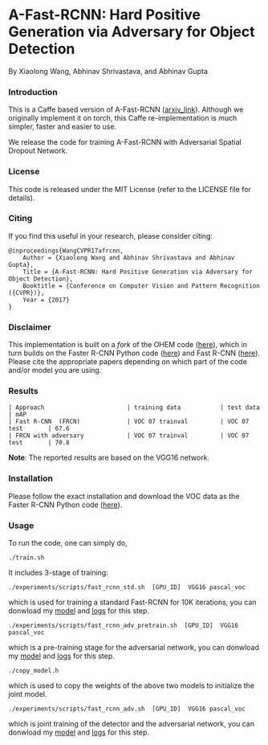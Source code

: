# A-Fast-RCNN: Hard Positive Generation via Adversary for Object Detection
By Xiaolong Wang, Abhinav Shrivastava, and Abhinav Gupta

### Introduction

This is a Caffe based version of A-Fast-RCNN ([arxiv_link](https://arxiv.org/pdf/1704.03414.pdf)). Although we originally implement it on torch, this Caffe re-implementation is much simpler, faster and easier to use. 

We release the code for training A-Fast-RCNN with Adversarial Spatial Dropout Network. 


### License

This code is released under the MIT License (refer to the LICENSE file for details).

### Citing

If you find this useful in your research, please consider citing:

    @inproceedings{WangCVPR17afrcnn,
        Author = {Xiaolong Wang and Abhinav Shrivastava and Abhinav Gupta},
        Title = {A-Fast-RCNN: Hard Positive Generation via Adversary for Object Detection},
        Booktitle = {Conference on Computer Vision and Pattern Recognition ({CVPR})},
        Year = {2017}
    }

### Disclaimer

This implementation is built on a *fork* of the OHEM code ([here](https://github.com/abhi2610/ohem)), which in turn builds on the Faster R-CNN Python code ([here](https://github.com/rbgirshick/py-faster-rcnn)) and Fast R-CNN ([here](https://github.com/rbgirshick/fast-rcnn)). Please cite the appropriate papers depending on which part of the code and/or model you are using.

### Results
    | Approach                       | training data           | test data         | mAP 
    | Fast R-CNN  (FRCN)             | VOC 07 trainval         | VOC 07 test       | 67.6
    | FRCN with adversary            | VOC 07 trainval         | VOC 07 test       | 70.8

**Note**: The reported results are based on the VGG16 network. 



### Installation

Please follow the exact installation and download the VOC data as the Faster R-CNN Python code ([here](https://github.com/rbgirshick/py-faster-rcnn)).

### Usage

To run the code, one can simply do,
```Shell
./train.sh
```

It includes 3-stage of training: 

```Shell
./experiments/scripts/fast_rcnn_std.sh  [GPU_ID]  VGG16 pascal_voc
```
which is used for training a standard Fast-RCNN for 10K iterations, you can donwload my [model](https://dl.dropboxusercontent.com/u/334666754/CVPR2017_AFRCNN/fast_rcnn_std_iter_10000.caffemodel) and [logs](https://dl.dropboxusercontent.com/u/334666754/CVPR2017_AFRCNN/fast_rcnn_std.txt.2017-04-08_16-53-59) for this step. 

```Shell
./experiments/scripts/fast_rcnn_adv_pretrain.sh  [GPU_ID]  VGG16 pascal_voc
```
which is a pre-training stage for the adversarial network, you can donwload my [model](https://dl.dropboxusercontent.com/u/334666754/CVPR2017_AFRCNN/fast_rcnn_adv_pretrain_iter_25000.caffemodel) and [logs](https://dl.dropboxusercontent.com/u/334666754/CVPR2017_AFRCNN/fast_rcnn_adv_pretrain.txt.2017-04-08_19-39-49) for this step. 

```Shell
./copy_model.h
```
which is used to copy the weights of the above two models to initialize the joint model. 

```Shell
./experiments/scripts/fast_rcnn_adv.sh  [GPU_ID]  VGG16 pascal_voc
```
which is joint training of the detector and the adversarial network, you can donwload my [model](https://dl.dropboxusercontent.com/u/334666754/CVPR2017_AFRCNN/fast_rcnn_adv_iter_40000.caffemodel) and [logs](https://dl.dropboxusercontent.com/u/334666754/CVPR2017_AFRCNN/fast_rcnn_adv.txt.2017-04-09_22-09-57) for this step. 









